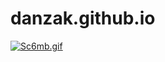 # danzak.github.io
[![Sc6mb.gif](https://s11.gifyu.com/images/Sc6mb.gif)](https://gifyu.com/image/Sc6mb)
